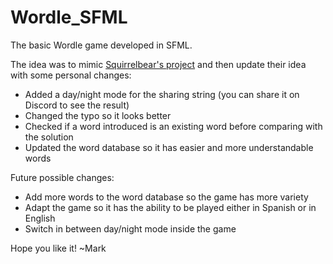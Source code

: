 # Wordle_SFML
The basic Wordle game developed in SFML.  
  
The idea was to mimic [Squirrelbear's project](https://github.com/Squirrelbear/Wordle-CPP-SMFL) and then update their idea with some personal changes:
* Added a day/night mode for the sharing string (you can share it on Discord to see the result)
* Changed the typo so it looks better
* Checked if a word introduced is an existing word before comparing with the solution
* Updated the word database so it has easier and more understandable words

Future possible changes:
* Add more words to the word database so the game has more variety
* Adapt the game so it has the ability to be played either in Spanish or in English
* Switch in between day/night mode inside the game

Hope you like it! ~Mark
